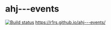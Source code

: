 # ahj---events
[![Build status](https://ci.appveyor.com/api/projects/status/ac54tnf865ir18fy?svg=true)](https://ci.appveyor.com/project/R1Rs/ahj-events)
https://r1rs.github.io/ahj---events/
